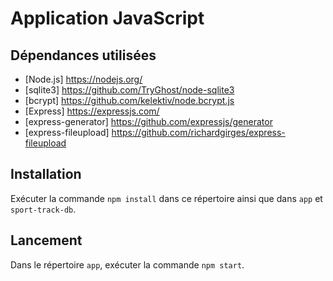 # Application JavaScript

## Dépendances utilisées

- [Node.js] https://nodejs.org/
- [sqlite3] https://github.com/TryGhost/node-sqlite3
- [bcrypt] https://github.com/kelektiv/node.bcrypt.js
- [Express] https://expressjs.com/
- [express-generator] https://github.com/expressjs/generator  
- [express-fileupload] https://github.com/richardgirges/express-fileupload

## Installation

Exécuter la commande `npm install` dans ce répertoire ainsi que dans `app` et `sport-track-db`.

## Lancement

Dans le répertoire `app`, exécuter la commande `npm start`.